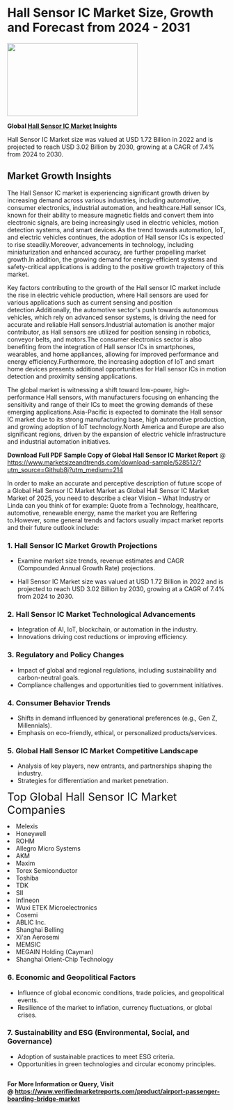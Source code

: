 <H1>Hall Sensor IC Market Size, Growth and Forecast from 2024 - 2031</H1><img class="aligncenter size-medium wp-image-584254" src="https://thirdeyenews.in/wp-content/uploads/2024/09/Global-Market-Research-300x168.jpeg" alt="" width="300" height="168" /><p><strong>Global&nbsp;<a href="https://www.marketsizeandtrends.com/download-sample/528512/?utm_source=Github8j?utm_medium=214">Hall Sensor IC Market</a> Insights</strong></p><p>Hall Sensor IC Market size was valued at USD 1.72 Billion in 2022 and is projected to reach USD 3.02 Billion by 2030, growing at a CAGR of 7.4% from 2024 to 2030.</p><p><h2>Market Growth Insights</h2> <p>The Hall Sensor IC market is experiencing significant growth driven by increasing demand across various industries, including automotive, consumer electronics, industrial automation, and healthcare.Hall sensor ICs, known for their ability to measure magnetic fields and convert them into electronic signals, are being increasingly used in electric vehicles, motion detection systems, and smart devices.As the trend towards automation, IoT, and electric vehicles continues, the adoption of Hall sensor ICs is expected to rise steadily.Moreover, advancements in technology, including miniaturization and enhanced accuracy, are further propelling market growth.In addition, the growing demand for energy-efficient systems and safety-critical applications is adding to the positive growth trajectory of this market.</p> <p>Key factors contributing to the growth of the Hall sensor IC market include the rise in electric vehicle production, where Hall sensors are used for various applications such as current sensing and position detection.Additionally, the automotive sector's push towards autonomous vehicles, which rely on advanced sensor systems, is driving the need for accurate and reliable Hall sensors.Industrial automation is another major contributor, as Hall sensors are utilized for position sensing in robotics, conveyor belts, and motors.The consumer electronics sector is also benefiting from the integration of Hall sensor ICs in smartphones, wearables, and home appliances, allowing for improved performance and energy efficiency.Furthermore, the increasing adoption of IoT and smart home devices presents additional opportunities for Hall sensor ICs in motion detection and proximity sensing applications.</p> <p>The global market is witnessing a shift toward low-power, high-performance Hall sensors, with manufacturers focusing on enhancing the sensitivity and range of their ICs to meet the growing demands of these emerging applications.Asia-Pacific is expected to dominate the Hall sensor IC market due to its strong manufacturing base, high automotive production, and growing adoption of IoT technology.North America and Europe are also significant regions, driven by the expansion of electric vehicle infrastructure and industrial automation initiatives.</p> <p><span class=""><strong>Download Full PDF Sample Copy of Global Hall Sensor IC Market Report</strong> @ <a href="https://www.marketsizeandtrends.com/download-sample/528512/?utm_source=Github8j?utm_medium=214" target="_blank">https://www.marketsizeandtrends.com/download-sample/528512/?utm_source=Github8j?utm_medium=214</a></span></p><p>In order to make an accurate and perceptive description of future scope of a Global&nbsp;Hall Sensor IC Market Market as Global&nbsp;Hall Sensor IC Market Market of 2025, you need to describe a clear Vision &ndash; What Industry or Linda can you think of for example: Quote from a Technology, healthcare, automotive, renewable energy, name the market you are Reffering to.However, some general trends and factors usually impact market reports and their future outlook include:</p><h3>1.&nbsp;<strong>Hall Sensor IC Market Growth Projections</strong></h3><ul><li>Examine market size trends, revenue estimates and CAGR (Compounded Annual Growth Rate) projections.</li><li><p>Hall Sensor IC Market size was valued at USD 1.72 Billion in 2022 and is projected to reach USD 3.02 Billion by 2030, growing at a CAGR of 7.4% from 2024 to 2030.</p></li></ul><h3>2.&nbsp;<strong>Hall Sensor IC Market Technological Advancements</strong></h3><ul><li>Integration of AI, IoT, blockchain, or automation in the industry.</li><li>Innovations driving cost reductions or improving efficiency.</li></ul><h3>3.&nbsp;<strong>Regulatory and Policy Changes</strong></h3><ul><li>Impact of global and regional regulations, including sustainability and carbon-neutral goals.</li><li>Compliance challenges and opportunities tied to government initiatives.</li></ul><h3>4.&nbsp;<strong>Consumer Behavior Trends</strong></h3><ul><li>Shifts in demand influenced by generational preferences (e.g., Gen Z, Millennials).</li><li>Emphasis on eco-friendly, ethical, or personalized products/services.</li></ul><h3>5.&nbsp;<strong>Global Hall Sensor IC Market Competitive Landscape</strong></h3><ul><li>Analysis of key players, new entrants, and partnerships shaping the industry.</li><li>Strategies for differentiation and market penetration.</li></ul><p data-pm-slice="1 1 []"><span style="color: inherit; font-family: inherit; font-size: 25px;">Top Global Hall Sensor IC Market Companies</span></p><div class="" data-test-id=""><p><li>Melexis</li><li> Honeywell</li><li> ROHM</li><li> Allegro Micro Systems</li><li> AKM</li><li> Maxim</li><li> Torex Semiconductor</li><li> Toshiba</li><li> TDK</li><li> SII</li><li> Infineon</li><li> Wuxi ETEK Microelectronics</li><li> Cosemi</li><li> ABLIC Inc.</li><li> Shanghai Belling</li><li> Xi'an Aerosemi</li><li> MEMSIC</li><li> MEGAIN Holding (Cayman)</li><li> Shanghai Orient-Chip Technology</li></p></div><h3>6.&nbsp;<strong>Economic and Geopolitical Factors</strong></h3><ul><li>Influence of global economic conditions, trade policies, and geopolitical events.</li><li>Resilience of the market to inflation, currency fluctuations, or global crises.</li></ul><h3>7.&nbsp;<strong>Sustainability and ESG (Environmental, Social, and Governance)</strong></h3><ul><li>Adoption of sustainable practices to meet ESG criteria.</li><li>Opportunities in green technologies and circular economy principles.</li></ul><h2><strong style="font-size: 14px;">For More Information or Query, Visit @&nbsp;</strong><a style="background-color: #ffffff; font-size: 14px;" href="https://www.marketsizeandtrends.com/report/hall-sensor-ic-market/" target="_blank">https://www.verifiedmarketreports.com/product/airport-passenger-boarding-bridge-market</a></h2>